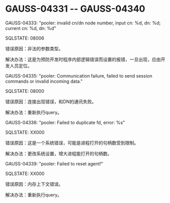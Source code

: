 # GAUSS-04331 -- GAUSS-04340<a name="ZH-CN_TOPIC_0302073499"></a>

GAUSS-04333: "pooler: invalid cn/dn node number, input cn: %d, dn: %d; current cn: %d, dn: %d"

SQLSTATE: 08006

错误原因：非法的参数类型。

解决办法：这是为预防开发时程序内部逻辑错误而设置的报错，一旦出现，应由开发人员定位。

GAUSS-04335: "pooler: Communication failure, failed to send session commands or invalid incoming data."

SQLSTATE: 08000

错误原因：连接出现错误，和DN的通讯失败。

解决办法：重新执行query。

GAUSS-04336: "pooler: Failed to duplicate fd, error: %s"

SQLSTATE: XX000

错误原因：这是一个系统错误，可能是进程打开的句柄数受到限制。

解决办法：更改系统设置，增大进程能打开的句柄数。

GAUSS-04339: "pooler: Failed to reset agent!"

SQLSTATE: XX000

错误原因：内存上下文错误。

解决办法：重新执行query。
